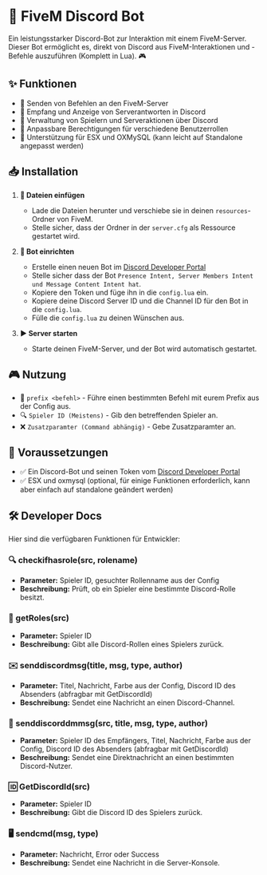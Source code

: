 # 🚀 FiveM Discord Bot

Ein leistungsstarker Discord-Bot zur Interaktion mit einem FiveM-Server. Dieser Bot ermöglicht es, direkt von Discord aus FiveM-Interaktionen und -Befehle auszuführen (Komplett in Lua). 🎮

## ✨ Funktionen
- 🔹 Senden von Befehlen an den FiveM-Server
- 🔹 Empfang und Anzeige von Serverantworten in Discord
- 🔹 Verwaltung von Spielern und Serveraktionen über Discord
- 🔹 Anpassbare Berechtigungen für verschiedene Benutzerrollen
- 🔹 Unterstützung für ESX und OXMySQL (kann leicht auf Standalone angepasst werden)

## 📥 Installation
1. **📂 Dateien einfügen**
   - Lade die Dateien herunter und verschiebe sie in deinen `resources`-Ordner von FiveM.
   - Stelle sicher, dass der Ordner in der `server.cfg` als Ressource gestartet wird.

2. **🔑 Bot einrichten**
   - Erstelle einen neuen Bot im [Discord Developer Portal](https://discord.com/developers/applications)
   - Stelle sicher dass der Bot `Presence Intent, Server Members Intent und Message Content Intent hat`.
   - Kopiere den Token und füge ihn in die `config.lua` ein.
   - Kopiere deine Discord Server ID und die Channel ID für den Bot in die `config.lua`.
   - Fülle die `config.lua` zu deinen Wünschen aus.

3. **▶️ Server starten**
   - Starte deinen FiveM-Server, und der Bot wird automatisch gestartet.

## 🎮 Nutzung
- 📝 `prefix <befehl>` - Führe einen bestimmten Befehl mit eurem Prefix aus der Config aus.
- 🔍 `Spieler ID (Meistens)` - Gib den betreffenden Spieler an.
- ❌ `Zusatzparamter (Command abhängig)` - Gebe Zusatzparamter an.

## 📌 Voraussetzungen
- ✅ Ein Discord-Bot und seinen Token vom [Discord Developer Portal](https://discord.com/developers/applications)
- ✅ ESX und oxmysql (optional, für einige Funktionen erforderlich, kann aber einfach auf standalone geändert werden)

## 🛠️ Developer Docs
Hier sind die verfügbaren Funktionen für Entwickler:

### 🔍 checkifhasrole(src, rolename)
- **Parameter:** Spieler ID, gesuchter Rollenname aus der Config
- **Beschreibung:** Prüft, ob ein Spieler eine bestimmte Discord-Rolle besitzt.

### 📜 getRoles(src)
- **Parameter:** Spieler ID
- **Beschreibung:** Gibt alle Discord-Rollen eines Spielers zurück.

### ✉️ senddiscordmsg(title, msg, type, author)
- **Parameter:** Titel, Nachricht, Farbe aus der Config, Discord ID des Absenders (abfragbar mit GetDiscordId)
- **Beschreibung:** Sendet eine Nachricht an einen Discord-Channel.


### 📩 senddiscorddmmsg(src, title, msg, type, author)
- **Parameter:** Spieler ID des Empfängers, Titel, Nachricht, Farbe aus der Config, Discord ID des Absenders (abfragbar mit GetDiscordId)
- **Beschreibung:** Sendet eine Direktnachricht an einen bestimmten Discord-Nutzer.

### 🆔 GetDiscordId(src)
- **Parameter:** Spieler ID
- **Beschreibung:** Gibt die Discord ID des Spielers zurück.

### 🖥️ sendcmd(msg, type)
- **Parameter:** Nachricht, Error oder Success
- **Beschreibung:** Sendet eine Nachricht in die Server-Konsole.

